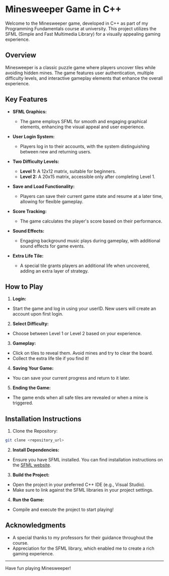 # Minesweeper Game in C++

Welcome to the Minesweeper game, developed in C++ as part of my Programming Fundamentals course at university. This project utilizes the SFML (Simple and Fast Multimedia Library) for a visually appealing gaming experience.

## Overview

Minesweeper is a classic puzzle game where players uncover tiles while avoiding hidden mines. The game features user authentication, multiple difficulty levels, and interactive gameplay elements that enhance the overall experience.

## Key Features

- **SFML Graphics:**
  - The game employs SFML for smooth and engaging graphical elements, enhancing the visual appeal and user experience.

- **User Login System:** 
  - Players log in to their accounts, with the system distinguishing between new and returning users.

- **Two Difficulty Levels:** 
  - **Level 1:** A 12x12 matrix, suitable for beginners.
  - **Level 2:** A 20x15 matrix, accessible only after completing Level 1.

- **Save and Load Functionality:** 
  - Players can save their current game state and resume at a later time, allowing for flexible gameplay.

- **Score Tracking:** 
  - The game calculates the player's score based on their performance.

- **Sound Effects:** 
  - Engaging background music plays during gameplay, with additional sound effects for game events.

- **Extra Life Tile:** 
  - A special tile grants players an additional life when uncovered, adding an extra layer of strategy.

## How to Play

1. **Login:** 
  - Start the game and log in using your userID. New users will create an account upon first login.

2. **Select Difficulty:**
  - Choose between Level 1 or Level 2 based on your experience.

3. **Gameplay:**
  - Click on tiles to reveal them. Avoid mines and try to clear the board.
  - Collect the extra life tile if you find it!

4. **Saving Your Game:**
  - You can save your current progress and return to it later.

5. **Ending the Game:**
  - The game ends when all safe tiles are revealed or when a mine is triggered.

## Installation Instructions

1. Clone the Repository:
```bash
git clone <repository_url>
```

2. **Install Dependencies:**
  - Ensure you have SFML installed. You can find installation instructions on the [SFML website](https://www.sfml-dev.org/download.php).

3. **Build the Project:**
  - Open the project in your preferred C++ IDE (e.g., Visual Studio).
  - Make sure to link against the SFML libraries in your project settings.

4. **Run the Game:**
  - Compile and execute the project to start playing!

## Acknowledgments

  - A special thanks to my professors for their guidance throughout the course.
  - Appreciation for the SFML library, which enabled me to create a rich gaming experience.

---

Have fun playing Minesweeper!
